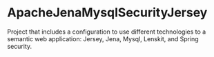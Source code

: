 # ApacheJenaMysqlSecurityJersey
Project that includes a configuration to use different technologies to a semantic web application: Jersey, Jena, Mysql, Lenskit, and Spring security.
